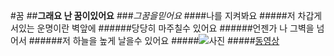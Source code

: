 #꿈
##**그래요 난 꿈이있어요**
###*그꿈을믿어요*
####나를 지켜봐요
#####저 차갑게 서있는 운명이란 벽앞에
######당당히 마주칠수 있어요
######언젠가 나 그벽을 넘어서
######저 하늘을 높게 날을수 있어요
#####![사진](http://cfile27.uf.tistory.com/image/221AE046545C491B1E7DF3)
#####[동영상](https://youtu.be/wsPNrRYpWrE)
